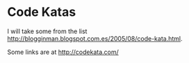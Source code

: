 # Code Katas

I will take some from the list http://blogginman.blogspot.com.es/2005/08/code-kata.html.

Some links are at http://codekata.com/